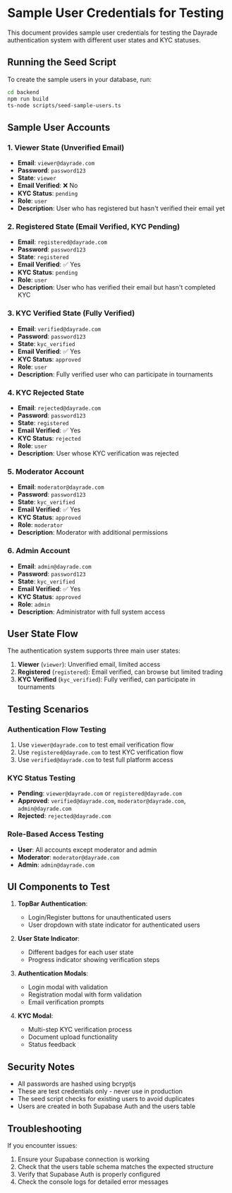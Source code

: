 # Sample User Credentials for Testing

This document provides sample user credentials for testing the Dayrade authentication system with different user states and KYC statuses.

## Running the Seed Script

To create the sample users in your database, run:

```bash
cd backend
npm run build
ts-node scripts/seed-sample-users.ts
```

## Sample User Accounts

### 1. Viewer State (Unverified Email)
- **Email**: `viewer@dayrade.com`
- **Password**: `password123`
- **State**: `viewer`
- **Email Verified**: ❌ No
- **KYC Status**: `pending`
- **Role**: `user`
- **Description**: User who has registered but hasn't verified their email yet

### 2. Registered State (Email Verified, KYC Pending)
- **Email**: `registered@dayrade.com`
- **Password**: `password123`
- **State**: `registered`
- **Email Verified**: ✅ Yes
- **KYC Status**: `pending`
- **Role**: `user`
- **Description**: User who has verified their email but hasn't completed KYC

### 3. KYC Verified State (Fully Verified)
- **Email**: `verified@dayrade.com`
- **Password**: `password123`
- **State**: `kyc_verified`
- **Email Verified**: ✅ Yes
- **KYC Status**: `approved`
- **Role**: `user`
- **Description**: Fully verified user who can participate in tournaments

### 4. KYC Rejected State
- **Email**: `rejected@dayrade.com`
- **Password**: `password123`
- **State**: `registered`
- **Email Verified**: ✅ Yes
- **KYC Status**: `rejected`
- **Role**: `user`
- **Description**: User whose KYC verification was rejected

### 5. Moderator Account
- **Email**: `moderator@dayrade.com`
- **Password**: `password123`
- **State**: `kyc_verified`
- **Email Verified**: ✅ Yes
- **KYC Status**: `approved`
- **Role**: `moderator`
- **Description**: Moderator with additional permissions

### 6. Admin Account
- **Email**: `admin@dayrade.com`
- **Password**: `password123`
- **State**: `kyc_verified`
- **Email Verified**: ✅ Yes
- **KYC Status**: `approved`
- **Role**: `admin`
- **Description**: Administrator with full system access

## User State Flow

The authentication system supports three main user states:

1. **Viewer** (`viewer`): Unverified email, limited access
2. **Registered** (`registered`): Email verified, can browse but limited trading
3. **KYC Verified** (`kyc_verified`): Fully verified, can participate in tournaments

## Testing Scenarios

### Authentication Flow Testing
1. Use `viewer@dayrade.com` to test email verification flow
2. Use `registered@dayrade.com` to test KYC verification flow
3. Use `verified@dayrade.com` to test full platform access

### KYC Status Testing
- **Pending**: `viewer@dayrade.com` or `registered@dayrade.com`
- **Approved**: `verified@dayrade.com`, `moderator@dayrade.com`, `admin@dayrade.com`
- **Rejected**: `rejected@dayrade.com`

### Role-Based Access Testing
- **User**: All accounts except moderator and admin
- **Moderator**: `moderator@dayrade.com`
- **Admin**: `admin@dayrade.com`

## UI Components to Test

1. **TopBar Authentication**:
   - Login/Register buttons for unauthenticated users
   - User dropdown with state indicator for authenticated users

2. **User State Indicator**:
   - Different badges for each user state
   - Progress indicator showing verification steps

3. **Authentication Modals**:
   - Login modal with validation
   - Registration modal with form validation
   - Email verification prompts

4. **KYC Modal**:
   - Multi-step KYC verification process
   - Document upload functionality
   - Status feedback

## Security Notes

- All passwords are hashed using bcryptjs
- These are test credentials only - never use in production
- The seed script checks for existing users to avoid duplicates
- Users are created in both Supabase Auth and the users table

## Troubleshooting

If you encounter issues:

1. Ensure your Supabase connection is working
2. Check that the users table schema matches the expected structure
3. Verify that Supabase Auth is properly configured
4. Check the console logs for detailed error messages